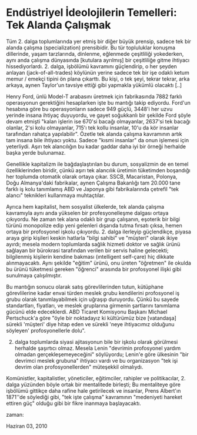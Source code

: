 # Endüstriyel İdeolojilerin Temelleri: Tek Alanda Çalışmak
Tüm 2. dalga toplumlarında yer etmiş bir diğer büyük prensip, sadece tek bir alanda çalışma (specialization) prensibidir. Bu tür topluluklar konuşma dillerinde, yaşam tarzlarında, dinlenme, eğlenmede çeşitliliği yokederken, aynı anda çalışma dünyasında [kutulara ayrılmış] bir çeşitliliğe gitme ihtiyacı hissediyorlardı. 2. dalga, işbölümü kavramını güçlendirip, o her şeyden anlayan (jack-of-all-trades) köylünün yerine sadece tek bir işe odaklı ketum memur / emekçi tipini ön plana çıkarttı. Bu kişi, o tek şeyi, tekrar tekrar, arka arkaya, aynen Taylor'un tavsiye ettiği gibi yapmakla yükümlü olacaktı [..]

Henry Ford, ünlü Model-T arabasını üretmek için fabrikasında 7882 farklı operasyonun gerektiğini hesaplarken işte bu mantığı takip ediyordu. Ford'un hesabına göre bu operasyonların sadece 949 güçlü, 3448'i her uzvu yerinde insana ihtiyaç duyuyordu, ve gayet soğukkanlı bir şekilde Ford şöyle devam etmişti "kalan işlerin ise 670'si bacağı olmayanlar, 2637'si tek bacağı olanlar, 2'si kolu olmayanlar, 715'ı tek kollu insanlar, 10'u da kör insanlar tarafından rahatça yapılabilir". Özetle tek alanda çalışma kavramının artık tam insana bile ihtiyacı yoktu. Sadece "kısmi insanlar" da onun işlemesi için yeterliydi. Aşırı tek alancılığın bu kadar gaddar daha iyi bir örneği herhalde başka yerde bulunamaz.

Genellikle kapitalizm ile bağdaşlaştırılan bu durum, sosyalizmin de en temel özelliklerinden biridir, çünkü aşırı tek alancılık üretimin tüketimden boşandığı her toplumda otomatik olarak ortaya çıkar. SSCB, Macaristan, Polonya, Doğu Almanya'daki fabrikalar, aynen Çalışma Bakanlığı tam 20.000 tane farklı iş kolu tanımlamış ABD ve Japonya gibi fabrikalarında çetrefil "tek alancı" teknikleri kullanmaya muhtaçtılar.

Ayrıca hem kapitalist, hem sosyalist ülkelerde, tek alanda çalışma kavramıyla aynı anda yükselen bir profesyonelleşme dalgası ortaya çıkıyordu. Ne zaman tek alana odaklı bir grup çalışanın, eşoterik bir bilgi türünü monopolize edip yeni gelenleri dışarıda tutma fırsatı çıksa, hemen ortaya bir profosyonel işkolu çıkıyordu. 2. dalga ilerleyip güçlendikçe, piyasa araya girip kişileri keskin hatlarla "bilgi sahibi" ve "müşteri" olarak ikiye ayırdı; mesela modern toplumlarda sağlık hizmeti doktor ve sağlık ürünü sağlayan bir bürokrasi tarafından verilen bir servis haline gelecekti; bilgilenmiş kişilerin kendine bakması (ıntelligent self-çare) hiç dikkate alınmayacaktı. Aynı şekilde "eğitim" ürünü, onu üreten "öğretmen" ile okulda bu ürünü tüketmesi gereken "öğrenci" arasında bir profosyonel ilişki gibi sunulmaya çalışılmıştır.

Bu mantığın sonucu olarak satış görevlilerinden tutun, kütüphane görevlilerine kadar envai türden meslek grubu kendilerini profosyonel iş grubu olarak tanımlayabilmek için uğraşıp duruyordu. Çünkü bu sayede standartları, fiyatları, ve meslek gruplarına girmenin şartlarını tanımlama gücünü elde edeceklerdi. ABD Ticaret Komisyonu Başkanı Michael Pertschuck'a göre "öyle bir noktadayız ki kültürümüz bize [vatandaşa] sürekli 'müşteri' diye hitap eden ve sürekli 'neye ihtiyacımız olduğunu söyleyen' profosyonellerle dolu".

2. dalga toplumlarda siyasi ajitasyonun bile bir işkolu olarak görülmesi herhalde şaşırtıcı olmaz. Mesela Lenin "devrimin profosyonel yardım olmadan gerçekleşemeyeceğini" söylüyordu; Lenin'e göre ülkesinin "bir devrimci meslek grubuna" ihtiyacı vardı ve bu organizasyon "tek işi devrim olan profosyonellerden" müteşekkil olmalıydı.

Komünistler, kapitalistler, yöneticiler, eğitimciler, rahipler ve politikacılar, 2. dalga yüzünden böyle ortak bir mentalitede birleşti; Bu mentaliteye göre işbölümü gittikçe daha rafine hale getirilecek ve insanlar, Prens Albert'ın 1871''de söylediği gibi, "tek işte çalışma" kavramının "medeniyeti hareket ettiren güç" olduğu gibi bir fikre inanmaya başlayacaktı.







zaman:

Haziran 03, 2010










